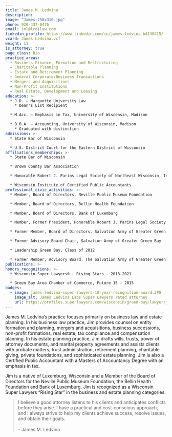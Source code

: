```yaml
---
title: James M. Ledvina
description:
image: "James-250x310.jpg"
phone: 920-437-0476
email: jml@lcojlaw.com
linkedin_profile: https://www.linkedin.com/in/james-ledvina-b4138415/
vcard: James-Ledvina.vcf
weight: 11
is_attorney: true
page_class: bio
practice_areas:
  - Business Finance, Formation and Restructuring
  - Charitable Planning
  - Estate and Retirement Planning
  - General Corporate/Business Transactions
  - Mergers and Acquisitions
  - Non-Profit Institutions
  - Real Estate, Development and Leasing
education: >-
  * J.D. – Marquette University Law
    * Dean's List Recipient

  * M.Acc. – Emphasis in Tax, University of Wisconsin, Madison

  * B.B.A. – Accounting, University of Wisconsin, Madison
    * Graduated with distinction
admissions: >-
  * State Bar of Wisconsin

  * U.S. District Court for the Eastern District of Wisconsin
affiliations_memberships: >-
  * State Bar of Wisconsin

  * Brown County Bar Association

  * Honorable Robert J. Parins Legal Society of Northeast Wisconsin, Inc.

  * Wisconsin Institute of Certified Public Accountants
professional_civic_activities: >-
  * Member, Board of Directors, Neville Public Museum Foundation

  * Member, Board of Directors, Bellin Health Foundation 

  * Member, Board of Directors, Bank of Luxemburg

  * Member, Former President, Honorable Robert J. Parins Legal Society of Northeast Wisconsin, Inc.

  * Former Member, Board of Directors, Salvation Army of Greater Green Bay

  * Former Advisory Board Chair, Salvation Army of Greater Green Bay

  * Leadership Green Bay, Class of 2012

  * Former Member, Advisory Board, The Salvation Army of Greater Green Bay
publications: >-
honors_recognitions: >-
  * Wisconsin Super Lawyers® - Rising Stars - 2013-2021

  * Green Bay Area Chamber of Commerce, Future 15 - 2015
badges:
  - image: james-ledvina-super-lawyers-10-year-recognition-award.JPG
    image_alt: James Ledvina Labs Super Lawyers rated attorney
    url: https://profiles.superlawyers.com/wisconsin/green-bay/lawyer/james-m-ledvina/227bc5cc-7801-4333-bb50-a24ca6659363.html?utm_source=227bc5cc-7801-4333-bb50-a24ca6659363&utm_campaign=v1-rsbadge-orange&utm_content=profile&utm_medium=lcojlaw.com
---
```


James M. Ledvina’s practice focuses primarily on business law and estate planning. In his business law practice, Jim provides counsel on entity formation and planning, mergers and acquisitions, business successions, non-profit formations, real estate, tax compliance and compensation planning. In his estate planning practice, Jim drafts wills, trusts, power of attorney documents, and marital property agreements and assists clients with probate matters, trust administration, retirement planning, charitable giving, private foundations, and sophisticated estate planning. Jim is also a Certified Public Accountant with a Masters of Accountancy Degree with an emphasis in tax.

Jim is a native of Luxemburg, Wisconsin and a Member of the Board of Directors for the Neville Public Museum Foundation, the Bellin Health Foundation and Bank of Luxemburg. Jim is recognized as a Wisconsin Super Lawyers “Rising Star” in the business and estate planning categories.

> I believe a good attorney listens to his clients and anticipates conflicts before they arise. I have a practical and cost-conscious approach, and I always strive to help my clients achieve success, resolve issues, and obtain their goals.
> <br><br> - James M. Ledvina
